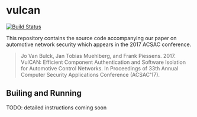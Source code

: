 # vulcan
[![Build Status](https://travis-ci.org/sancus-pma/vulcan.svg?branch=master)](https://travis-ci.org/sancus-pma/vulcan)

This repository contains the source code accompanying our paper on automotive network security which appears in the 2017 ACSAC conference.

> Jo Van Bulck, Jan Tobias Muehlberg, and Frank Piessens. 2017. VulCAN:
> Efficient Component Authentication and Software Isolation for
> Automotive Control Networks. In Proceedings of 33th Annual Computer Security
> Applications Conference (ACSAC'17).

## Builing and Running

TODO: detailed instructions coming soon
